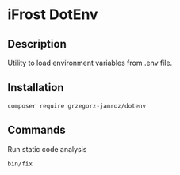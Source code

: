 # iFrost DotEnv

## Description

Utility to load environment variables from .env file.

## Installation

```
composer require grzegorz-jamroz/dotenv
```

## Commands

Run static code analysis

```
bin/fix
```
